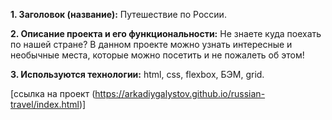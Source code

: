 **1. Заголовок (название):** Путешествие по России.

**2. Описание проекта и его функциональности:** Не знаете куда поехать по нашей стране? В данном проекте можно узнать интересные и необычные места, которые можно посетить и не пожалеть об этом!

**3. Используются технологии:** html, css, flexbox, БЭМ, grid.

[ссылка на проект (https://arkadiygalystov.github.io/russian-travel/index.html)]
